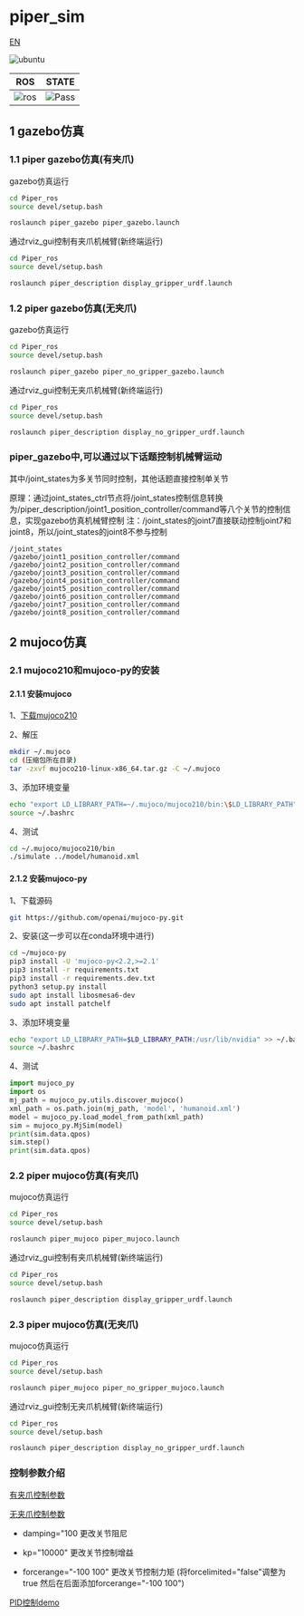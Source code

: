# piper_sim

[EN](README(EN).md)

![ubuntu](https://img.shields.io/badge/Ubuntu-20.04-orange.svg)

|ROS |STATE|
|---|---|
|![ros](https://img.shields.io/badge/ROS-noetic-blue.svg)|![Pass](https://img.shields.io/badge/Pass-blue.svg)|

## 1 gazebo仿真

### 1.1 piper gazebo仿真(有夹爪)

gazebo仿真运行

```bash
cd Piper_ros
source devel/setup.bash
```

```bash
roslaunch piper_gazebo piper_gazebo.launch
```

通过rviz_gui控制有夹爪机械臂(新终端运行)

```bash
cd Piper_ros
source devel/setup.bash
```

```bash
roslaunch piper_description display_gripper_urdf.launch
```

### 1.2 piper gazebo仿真(无夹爪)

gazebo仿真运行

```bash
cd Piper_ros
source devel/setup.bash
```

```bash
roslaunch piper_gazebo piper_no_gripper_gazebo.launch
```

通过rviz_gui控制无夹爪机械臂(新终端运行)

```bash
cd Piper_ros
source devel/setup.bash
```

```bash
roslaunch piper_description display_no_gripper_urdf.launch
```

### piper_gazebo中,可以通过以下话题控制机械臂运动

其中/joint_states为多关节同时控制，其他话题直接控制单关节

原理：通过joint_states_ctrl节点将/joint_states控制信息转换为/piper_description/joint1_position_controller/command等八个关节的控制信息，实现gazebo仿真机械臂控制
注：/joint_states的joint7直接联动控制joint7和joint8，所以/joint_states的joint8不参与控制

```text
/joint_states
/gazebo/joint1_position_controller/command
/gazebo/joint2_position_controller/command
/gazebo/joint3_position_controller/command
/gazebo/joint4_position_controller/command
/gazebo/joint5_position_controller/command
/gazebo/joint6_position_controller/command
/gazebo/joint7_position_controller/command
/gazebo/joint8_position_controller/command
```

## 2 mujoco仿真

### 2.1 mujoco210和mujoco-py的安装

#### 2.1.1 安装mujoco

1、[下载mujoco210](https://github.com/google-deepmind/mujoco/releases/download/2.1.0/mujoco210-linux-x86_64.tar.gz)

2、解压

```bash
mkdir ~/.mujoco
cd (压缩包所在目录)
tar -zxvf mujoco210-linux-x86_64.tar.gz -C ~/.mujoco
```

3、添加环境变量

```bash
echo "export LD_LIBRARY_PATH=~/.mujoco/mujoco210/bin:\$LD_LIBRARY_PATH" >> ~/.bashrc
source ~/.bashrc
```

4、测试

```bash
cd ~/.mujoco/mujoco210/bin
./simulate ../model/humanoid.xml
```

#### 2.1.2 安装mujoco-py

1、下载源码

```bash
git https://github.com/openai/mujoco-py.git
```

2、安装(这一步可以在conda环境中进行)

```bash
cd ~/mujoco-py
pip3 install -U 'mujoco-py<2.2,>=2.1'
pip3 install -r requirements.txt
pip3 install -r requirements.dev.txt
python3 setup.py install
sudo apt install libosmesa6-dev
sudo apt install patchelf
```

3、添加环境变量

```bash
echo "export LD_LIBRARY_PATH=$LD_LIBRARY_PATH:/usr/lib/nvidia" >> ~/.bashrc
source ~/.bashrc
```

4、测试

```python
import mujoco_py
import os
mj_path = mujoco_py.utils.discover_mujoco()
xml_path = os.path.join(mj_path, 'model', 'humanoid.xml')
model = mujoco_py.load_model_from_path(xml_path)
sim = mujoco_py.MjSim(model)
print(sim.data.qpos)
sim.step()
print(sim.data.qpos)
```

### 2.2 piper mujoco仿真(有夹爪)

mujoco仿真运行

```bash
cd Piper_ros
source devel/setup.bash
```

```bash
roslaunch piper_mujoco piper_mujoco.launch
```

通过rviz_gui控制有夹爪机械臂(新终端运行)

```bash
cd Piper_ros
source devel/setup.bash
```

```bash
roslaunch piper_description display_gripper_urdf.launch
```

### 2.3 piper mujoco仿真(无夹爪)

mujoco仿真运行

```bash
cd Piper_ros
source devel/setup.bash
```

```bash
roslaunch piper_mujoco piper_no_gripper_mujoco.launch
```

通过rviz_gui控制无夹爪机械臂(新终端运行)

```bash
cd Piper_ros
source devel/setup.bash
```

```bash
roslaunch piper_description display_no_gripper_urdf.launch
```

### 控制参数介绍

[有夹爪控制参数](../piper_description/mujoco_model/piper_description.xml)

[无夹爪控制参数](../piper_description/mujoco_model/piper_no_gripper_description.xml)

- damping="100 更改关节阻尼

- kp="10000" 更改关节控制增益

- forcerange="-100 100" 更改关节控制力矩 (将forcelimited="false"调整为true 然后在后面添加forcerange="-100 100")

[PID控制demo](piper_mujoco/scripts/piper_mujoco_pid.py)

